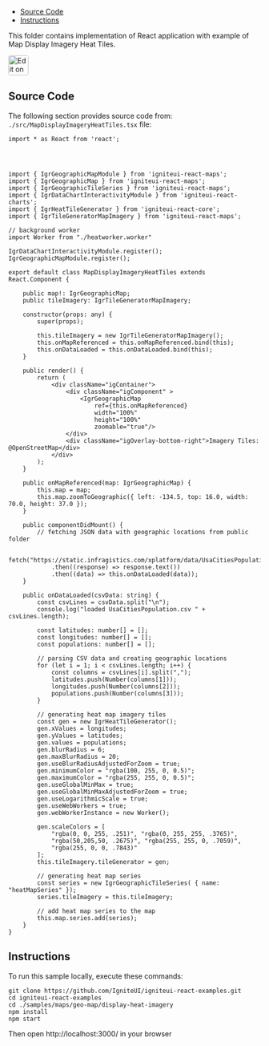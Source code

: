 <!-- NOTE: do not change this file because it will be auto re-generated from template file: -->
<!-- https://github.com/IgniteUI/igniteui-react-examples/tree/master/templates/sample/ReadMe.md -->

<!-- ## Table of Contents -->
<!-- - [Sample Preview](#Sample-Preview) -->
- [Source Code](#Source-Code)
- [Instructions](#Instructions)

This folder contains implementation of React application with example of Map Display Imagery Heat Tiles.
<!-- in the Geo Map component -->
<!-- [Geo Map](https://infragistics.com/Reactsite/components/geo-map.html) -->

<html lang="en" xmlns="http://www.w3.org/1999/xhtml">
    <body>
        <a target="_blank" href="https://codesandbox.io/s/github/IgniteUI/igniteui-react-examples/tree/master/samples/maps/geo-map/display-heat-imagery?fontsize=14&hidenavigation=1&theme=dark&view=preview&file=/src/MapDisplayImageryHeatTiles.tsx" rel="noopener noreferrer">
            <img height="40px" style="border-radius: 0.25rem" alt="Edit on CodeSandbox" src="https://static.infragistics.com/xplatform/images/sandbox/code.png"/>
        </a>
        <!-- <a target="_blank"
href="https://codesandbox.io/s/github/IgniteUI/igniteui-react-examples/tree/master/samples/maps/geo-map/binding-csv-points?fontsize=14&hidenavigation=1&theme=dark&view=preview">
            <img alt="Edit Sample" src="https://codesandbox.io/static/img/play-codesandbox.svg"/>
        </a> -->
        <!-- <a target="_blank" style="margin-left: 0.5rem"
href="https://codesandbox.io/embed/github/IgniteUI/igniteui-react-examples/tree/master/samples/maps/geo-map/display-heat-imagery?fontsize=14&hidenavigation=1&theme=dark&view=preview&file=/src/MapDisplayImageryHeatTiles.tsx">
            <img height="40px" style="border-radius: 5px" alt="View on CodeSandbox" src="https://static.infragistics.com/xplatform/images/sandbox/view.png"/>
        </a> -->
        <!-- <a target="_blank"
href="https://codesandbox.io/embed/github/IgniteUI/igniteui-react-examples/tree/master/samples/maps/geo-map/binding-csv-points?fontsize=14&hidenavigation=1&theme=dark&view=preview">
            <img alt="View on CodeSandbox" src="https://static.infragistics.com/xplatform/images/sandbox/view.png"/>
        </a>
https://codesandbox.io/embed/react-treemap-overview-rtb45
https://codesandbox.io/static/img/play-codesandbox.svg
https://codesandbox.io/embed/react-treemap-overview-rtb45?view=browser -->
    </body>
</html>

<!-- ## Sample Preview -->

<!-- <iframe
  src="https://codesandbox.io/embed/github/IgniteUI/igniteui-react-examples/tree/master/samples/maps/geo-map/display-heat-imagery?fontsize=14&hidenavigation=1&theme=dark&view=preview&file=/src/MapDisplayImageryHeatTiles.tsx"
  style="width:100%; height:400px; border:0; border-radius: 4px; overflow:hidden;"
  allow="accelerometer; ambient-light-sensor; camera; encrypted-media; geolocation; gyroscope; hid; microphone; midi; payment; usb; vr"
  sandbox="allow-forms allow-modals allow-popups allow-presentation allow-same-origin allow-scripts"
></iframe> -->

## Source Code

The following section provides source code from:
`./src/MapDisplayImageryHeatTiles.tsx` file:

```tsx
import * as React from 'react';




import { IgrGeographicMapModule } from 'igniteui-react-maps';
import { IgrGeographicMap } from 'igniteui-react-maps';
import { IgrGeographicTileSeries } from 'igniteui-react-maps';
import { IgrDataChartInteractivityModule } from 'igniteui-react-charts';
import { IgrHeatTileGenerator } from 'igniteui-react-core';
import { IgrTileGeneratorMapImagery } from 'igniteui-react-maps';

// background worker
import Worker from "./heatworker.worker"

IgrDataChartInteractivityModule.register();
IgrGeographicMapModule.register();

export default class MapDisplayImageryHeatTiles extends React.Component {

    public map!: IgrGeographicMap;
    public tileImagery: IgrTileGeneratorMapImagery;

    constructor(props: any) {
        super(props);

        this.tileImagery = new IgrTileGeneratorMapImagery();
        this.onMapReferenced = this.onMapReferenced.bind(this);
        this.onDataLoaded = this.onDataLoaded.bind(this);
    }

    public render() {
        return (
            <div className="igContainer">
                <div className="igComponent" >
                    <IgrGeographicMap
                        ref={this.onMapReferenced}
                        width="100%"
                        height="100%"
                        zoomable="true"/>
                </div>
                <div className="igOverlay-bottom-right">Imagery Tiles: @OpenStreetMap</div>
            </div>
        );
    }

    public onMapReferenced(map: IgrGeographicMap) {
        this.map = map;
        this.map.zoomToGeographic({ left: -134.5, top: 16.0, width: 70.0, height: 37.0 });
    }

    public componentDidMount() {
        // fetching JSON data with geographic locations from public folder

        fetch("https://static.infragistics.com/xplatform/data/UsaCitiesPopulation.csv")
            .then((response) => response.text())
            .then((data) => this.onDataLoaded(data));
    }

    public onDataLoaded(csvData: string) {
        const csvLines = csvData.split("\n");
        console.log("loaded UsaCitiesPopulation.csv " + csvLines.length);

        const latitudes: number[] = [];
        const longitudes: number[] = [];
        const populations: number[] = [];

        // parsing CSV data and creating geographic locations
        for (let i = 1; i < csvLines.length; i++) {
            const columns = csvLines[i].split(",");
            latitudes.push(Number(columns[1]));
            longitudes.push(Number(columns[2]));
            populations.push(Number(columns[3]));
        }

        // generating heat map imagery tiles
        const gen = new IgrHeatTileGenerator();
        gen.xValues = longitudes;
        gen.yValues = latitudes;
        gen.values = populations;
        gen.blurRadius = 6;
        gen.maxBlurRadius = 20;
        gen.useBlurRadiusAdjustedForZoom = true;
        gen.minimumColor = "rgba(100, 255, 0, 0.5)";
        gen.maximumColor = "rgba(255, 255, 0, 0.5)";
        gen.useGlobalMinMax = true;
        gen.useGlobalMinMaxAdjustedForZoom = true;
        gen.useLogarithmicScale = true;
        gen.useWebWorkers = true;
        gen.webWorkerInstance = new Worker();

        gen.scaleColors = [
            "rgba(0, 0, 255, .251)", "rgba(0, 255, 255, .3765)",
            "rgba(50,205,50, .2675)", "rgba(255, 255, 0, .7059)",
            "rgba(255, 0, 0, .7843)"
        ];
        this.tileImagery.tileGenerator = gen;

        // generating heat map series
        const series = new IgrGeographicTileSeries( { name: "heatMapSeries" });
        series.tileImagery = this.tileImagery;

        // add heat map series to the map
        this.map.series.add(series);
    }
}
```

## Instructions
To run this sample locally, execute these commands:

```
git clone https://github.com/IgniteUI/igniteui-react-examples.git
cd igniteui-react-examples
cd ./samples/maps/geo-map/display-heat-imagery
npm install
npm start

```

Then open http://localhost:3000/ in your browser

